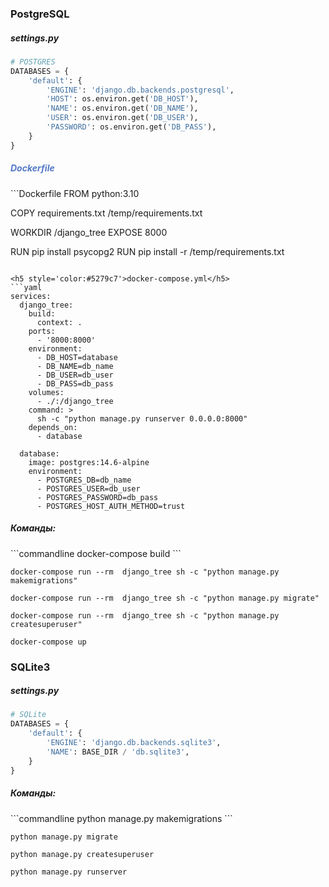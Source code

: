 <h3>PostgreSQL</h4>

<h5>settings.py</h5>

```python
# POSTGRES
DATABASES = {
    'default': {
        'ENGINE': 'django.db.backends.postgresql',
        'HOST': os.environ.get('DB_HOST'),
        'NAME': os.environ.get('DB_NAME'),
        'USER': os.environ.get('DB_USER'),
        'PASSWORD': os.environ.get('DB_PASS'),
    }
}
```

<h5 style='color:#5279c7'>Dockerfile</h5>
```Dockerfile
FROM python:3.10

COPY requirements.txt /temp/requirements.txt

WORKDIR /django_tree
EXPOSE 8000

RUN pip install psycopg2
RUN pip install -r /temp/requirements.txt
```

<h5 style='color:#5279c7'>docker-compose.yml</h5>
```yaml
services:
  django_tree:
    build:
      context: .
    ports:
      - '8000:8000'
    environment:
      - DB_HOST=database
      - DB_NAME=db_name
      - DB_USER=db_user
      - DB_PASS=db_pass
    volumes:
      - ./:/django_tree
    command: >
      sh -c "python manage.py runserver 0.0.0.0:8000"
    depends_on:
      - database

  database:
    image: postgres:14.6-alpine
    environment:
      - POSTGRES_DB=db_name
      - POSTGRES_USER=db_user
      - POSTGRES_PASSWORD=db_pass
      - POSTGRES_HOST_AUTH_METHOD=trust
```

<h5>Команды:</h5>
```commandline
docker-compose build
```

```commandline
docker-compose run --rm  django_tree sh -c "python manage.py makemigrations"
```

```commandline
docker-compose run --rm  django_tree sh -c "python manage.py migrate" 
```

```commandline
docker-compose run --rm  django_tree sh -c "python manage.py createsuperuser" 
```
```commandline
docker-compose up
```

<h3>SQLite3</h4>

<h5>settings.py</h5>

```python
# SQLite
DATABASES = {
    'default': {
        'ENGINE': 'django.db.backends.sqlite3',
        'NAME': BASE_DIR / 'db.sqlite3',
    }
}
```

<h5>Команды:</h5>
```commandline
python manage.py makemigrations
```

```commandline
python manage.py migrate
```

```commandline
python manage.py createsuperuser
```

```commandline
python manage.py runserver
```
